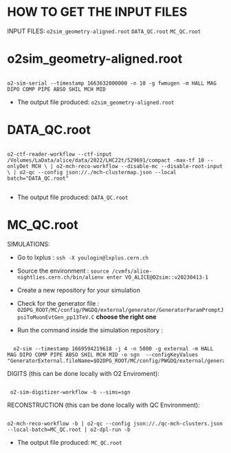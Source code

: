 # HOW TO GET THE INPUT FILES
 INPUT FILES:
 `o2sim_geometry-aligned.root`
`DATA_QC.root`
`MC_QC.root`



# o2sim_geometry-aligned.root


```shell

o2-sim-serial --timestamp 1663632000000 -n 10 -g fwmugen -m HALL MAG DIPO COMP PIPE ABSO SHIL MCH MID

```
- The output file produced: `o2sim_geometry-aligned.root`



# DATA_QC.root


```shell

o2-ctf-reader-workflow --ctf-input /Volumes/LaData/alice/data/2022/LHC22t/529691/compact -max-tf 10 --onlyDet MCH \ | o2-mch-reco-workflow --disable-mc --disable-root-input \ | o2-qc --config json://./mch-clustermap.json --local batch="DATA_QC.root"


```

- The output file produced: `DATA_QC.root`




# MC_QC.root
SIMULATIONS:
- Go to lxplus : `ssh -X youlogin@lxplus.cern.ch`
- Source the environment : `source /cvmfs/alice-nightlies.cern.ch/bin/alienv enter VO_ALICE@O2sim::v20230413-1`
- Create a new repository for your simulation
- Check for the generator file : `O2DPG_ROOT/MC/config/PWGDQ/external/generator/GeneratorParamPromptJpsiToMuonEvtGen_pp13TeV.C` **choose the right one**

- Run the command inside the simulation repository :
```shell

  o2-sim --timestamp 1669594219618 -j 4 -n 5000 -g external -m HALL MAG DIPO COMP PIPE ABSO SHIL MCH MID -o sgn  --configKeyValues "GeneratorExternal.fileName=$O2DPG_ROOT/MC/config/PWGDQ/external/generator/GeneratorParamPromptJpsiToMuonEvtGen_pp13TeV.C;GeneratorExternal.funcName=GeneratorParamPromptJpsiToMuonEvtGen_pp13TeV()"

```

DIGITS (this can be done locally with O2 Enviroment):

```shell

 o2-sim-digitizer-workflow -b --sims=sgn

```



RECONSTRUCTION (this can be done locally  with QC Environment):

```shell

o2-mch-reco-workflow -b | o2-qc --config json://./qc-mch-clusters.json --local-batch=MC_QC.root | o2-dpl-run -b

```


- The output file produced: `MC_QC.root`
